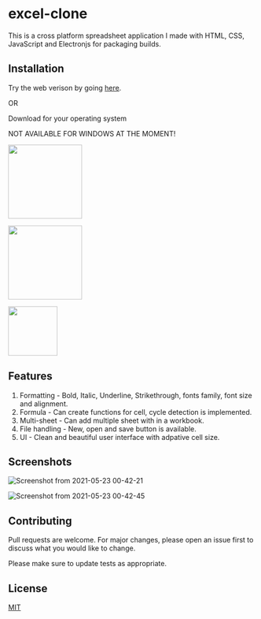 # excel-clone

This is a cross platform spreadsheet application I made with HTML, CSS, JavaScript and Electronjs for packaging builds.

## Installation

Try the web verison by going [here](https://amanksdotdev.github.io/excel-clone/).

OR

Download for your operating system

NOT AVAILABLE FOR WINDOWS AT THE MOMENT!

<img src="https://user-images.githubusercontent.com/40262320/119237731-f3b3d880-bb5b-11eb-9349-4a2ebf50a6ee.png" width="150">

<a href="https://drive.google.com/drive/folders/1zxbZsI5DE1y14Fi3ouqAQ9dQvODFMdBb?usp=sharing" target="_blank"><img src="https://user-images.githubusercontent.com/40262320/119237840-9c623800-bb5c-11eb-8f99-271b0f78a44c.png" width="150"></a>

<a href="https://drive.google.com/drive/folders/18f81F2m4aDxcUgwGsneml0c_nQiGyskX?usp=sharing" target="_blank"><img src="https://user-images.githubusercontent.com/40262320/119237951-46da5b00-bb5d-11eb-812c-1d758421545d.png" width="100"></a>

## Features
1. Formatting - Bold, Italic, Underline, Strikethrough, fonts family, font size and alignment.
2. Formula - Can create functions for cell, cycle detection is implemented.
3. Multi-sheet - Can add multiple sheet with in a workbook.
4. File handling - New, open and save button is available.
5. UI - Clean and beautiful user interface with adpative cell size.

## Screenshots
![Screenshot from 2021-05-23 00-42-21](https://user-images.githubusercontent.com/40262320/119238401-d6810900-bb5f-11eb-8c35-b9c8d04de5b4.png)

![Screenshot from 2021-05-23 00-42-45](https://user-images.githubusercontent.com/40262320/119238419-e698e880-bb5f-11eb-8c1c-f13eef670690.png)


## Contributing
Pull requests are welcome. For major changes, please open an issue first to discuss what you would like to change.

Please make sure to update tests as appropriate.

## License
[MIT](https://choosealicense.com/licenses/mit/)
